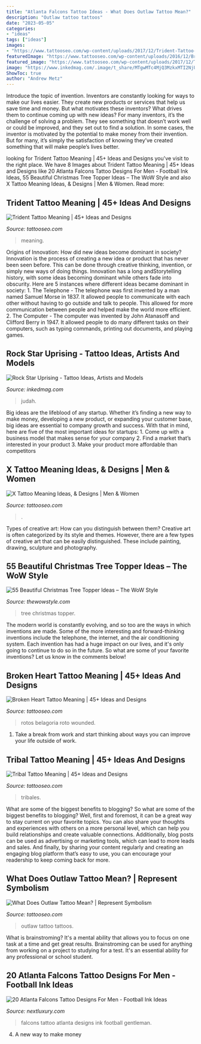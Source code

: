 ```yaml
---
title: "Atlanta Falcons Tattoo Ideas - What Does Outlaw Tattoo Mean?"
description: "Outlaw tattoo tattoos"
date: "2023-05-05"
categories:
- "ideas"
tags: ["ideas"]
images:
- "https://www.tattooseo.com/wp-content/uploads/2017/12/Trident-Tattoo-42.jpg"
featuredImage: "https://www.tattooseo.com/wp-content/uploads/2016/12/Broken-Heart-Tattoos-9.jpg"
featured_image: "https://www.tattooseo.com/wp-content/uploads/2017/12/Trident-Tattoo-42.jpg"
image: "https://www.inkedmag.com/.image/t_share/MTgwMTc4MjQ3MzkxMTI2NjUw/mario-judah.jpg"
ShowToc: true
author: "Andrew Metz"
---
```



Introduce the topic of invention.
Inventors are constantly looking for ways to make our lives easier. They create new products or services that help us save time and money. But what motivates these inventors? What drives them to continue coming up with new ideas?
For many inventors, it’s the challenge of solving a problem. They see something that doesn’t work well or could be improved, and they set out to find a solution. In some cases, the inventor is motivated by the potential to make money from their invention. But for many, it’s simply the satisfaction of knowing they’ve created something that will make people’s lives better.

	

		
looking for Trident Tattoo Meaning | 45+ Ideas and Designs you've visit to the right place. We have 8 Images about Trident Tattoo Meaning | 45+ Ideas and Designs like 20 Atlanta Falcons Tattoo Designs For Men - Football Ink Ideas, 55 Beautiful Christmas Tree Topper Ideas – The WoW Style and also X Tattoo Meaning Ideas, &amp; Designs | Men &amp; Women. Read more:
		
    
## Trident Tattoo Meaning | 45+ Ideas And Designs

<img loading=lazy src="https://www.tattooseo.com/wp-content/uploads/2017/12/Trident-Tattoo-42.jpg" onerror="this.onerror=null;this.src='https://tse1.mm.bing.net/th?id=OIP.bS5qrH2ThAfM2L4HQmwvcgAAAA&amp;pid=15.1';" alt="Trident Tattoo Meaning | 45+ Ideas and Designs">

_Source: tattooseo.com_

>meaning. 

	

Origins of Innovation: How did new ideas become dominant in society?
Innovation is the process of creating a new idea or product that has never been seen before. This can be done through creative thinking, invention, or simply new ways of doing things. Innovation has a long andStorytelling history, with some ideas becoming dominant while others fade into obscurity. Here are 5 instances where different ideas became dominant in society: 1. The Telephone - The telephone was first invented by a man named Samuel Morse in 1837. It allowed people to communicate with each other without having to go outside and talk to people. This allowed for more communication between people and helped make the world more efficient. 2. The Computer - The computer was invented by John Atanasoff and Clifford Berry in 1947. It allowed people to do many different tasks on their computers, such as typing commands, printing out documents, and playing games.

    
## Rock Star Uprising - Tattoo Ideas, Artists And Models

<img loading=lazy src="https://www.inkedmag.com/.image/t_share/MTgwMTc4MjQ3MzkxMTI2NjUw/mario-judah.jpg" onerror="this.onerror=null;this.src='https://tse3.mm.bing.net/th?id=OIP.0PZPx6OZNTeJyBLNv1uxvAHaD4&amp;pid=15.1';" alt="Rock Star Uprising - Tattoo Ideas, Artists and Models">

_Source: inkedmag.com_

>judah. 

	

Big ideas are the lifeblood of any startup. Whether it’s finding a new way to make money, developing a new product, or expanding your customer base, big ideas are essential to company growth and success. With that in mind, here are five of the most important ideas for startups: 1. Come up with a business model that makes sense for your company 2. Find a market that’s interested in your product 3. Make your product more affordable than competitors 
    
## X Tattoo Meaning Ideas, &amp; Designs | Men &amp; Women

<img loading=lazy src="https://www.tattooseo.com/wp-content/uploads/2017/03/X-Tattoo-Meaning-15.jpg" onerror="this.onerror=null;this.src='https://tse1.mm.bing.net/th?id=OIP.9Rt399AK_V6gtbR5JbYVIwAAAA&amp;pid=15.1';" alt="X Tattoo Meaning Ideas, &amp; Designs | Men &amp; Women">

_Source: tattooseo.com_

>. 

	

Types of creative art: How can you distinguish between them?
Creative art is often categorized by its style and themes. However, there are a few types of creative art that can be easily distinguished. These include painting, drawing, sculpture and photography.

    
## 55 Beautiful Christmas Tree Topper Ideas – The WoW Style

<img loading=lazy src="http://thewowstyle.com/wp-content/uploads/2014/11/329.jpg" onerror="this.onerror=null;this.src='https://tse2.mm.bing.net/th?id=OIP.9v_vcXkRVU0ldpJ-FymbpQHaLH&amp;pid=15.1';" alt="55 Beautiful Christmas Tree Topper Ideas – The WoW Style">

_Source: thewowstyle.com_

>tree christmas topper. 

	

The modern world is constantly evolving, and so too are the ways in which inventions are made. Some of the more interesting and forward-thinking inventions include the telephone, the internet, and the air conditioning system. Each invention has had a huge impact on our lives, and it's only going to continue to do so in the future. So what are some of your favorite inventions? Let us know in the comments below!

    
## Broken Heart Tattoo Meaning | 45+ Ideas And Designs

<img loading=lazy src="https://www.tattooseo.com/wp-content/uploads/2016/12/Broken-Heart-Tattoos-9.jpg" onerror="this.onerror=null;this.src='https://tse2.mm.bing.net/th?id=OIP.KttAS-9fdE8z-QzwdEyx2QAAAA&amp;pid=15.1';" alt="Broken Heart Tattoo Meaning | 45+ Ideas and Designs">

_Source: tattooseo.com_

>rotos belagoria roto wounded. 

	

1. Take a break from work and start thinking about ways you can improve your life outside of work.

    
## Tribal Tattoo Meaning | 45+ Ideas And Designs

<img loading=lazy src="https://www.tattooseo.com/wp-content/uploads/2013/11/Tribal-Tattoo-Meanings-11.jpg" onerror="this.onerror=null;this.src='https://tse1.mm.bing.net/th?id=OIP.uUv5oJRobBqXIxL4e_zLfgAAAA&amp;pid=15.1';" alt="Tribal Tattoo Meaning | 45+ Ideas and Designs">

_Source: tattooseo.com_

>tribales. 

	

What are some of the biggest benefits to blogging?
So what are some of the biggest benefits to blogging? Well, first and foremost, it can be a great way to stay current on your favorite topics. You can also share your thoughts and experiences with others on a more personal level, which can help you build relationships and create valuable connections. Additionally, blog posts can be used as advertising or marketing tools, which can lead to more leads and sales. And finally, by sharing your content regularly and creating an engaging blog platform that’s easy to use, you can encourage your readership to keep coming back for more.

    
## What Does Outlaw Tattoo Mean? | Represent Symbolism

<img loading=lazy src="https://www.tattooseo.com/wp-content/uploads/2017/12/Outlaw-Tattoo-31.jpg" onerror="this.onerror=null;this.src='https://tse2.mm.bing.net/th?id=OIP.XYTavqHTi-P6AdkMj82bzAAAAA&amp;pid=15.1';" alt="What Does Outlaw Tattoo Mean? | Represent Symbolism">

_Source: tattooseo.com_

>outlaw tattoo tattoos. 

	

What is brainstroming? It's a mental ability that allows you to focus on one task at a time and get great results. Brainstroming can be used for anything from working on a project to studying for a test. It's an essential ability for any professional or school student.

    
## 20 Atlanta Falcons Tattoo Designs For Men - Football Ink Ideas

<img loading=lazy src="http://nextluxury.com/wp-content/uploads/male-with-cool-leg-atlanta-falcons-tattoo-design.jpg" onerror="this.onerror=null;this.src='https://tse1.mm.bing.net/th?id=OIP.1EfcDKJU4NbEEs_1D4R9vwHaHa&amp;pid=15.1';" alt="20 Atlanta Falcons Tattoo Designs For Men - Football Ink Ideas">

_Source: nextluxury.com_

>falcons tattoo atlanta designs ink football gentleman. 

	

4. A new way to make money 

